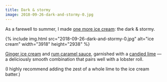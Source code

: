 ```yaml
---
title: Dark & stormy
image: 2018-09-26-dark-and-stormy-0.jpg
---
```


As a farewell to summer, I made [one more ice cream](/epicurean/summer-of-ice-cream): the dark & stormy.

<div class="photos">
{% include img.html src="2018-09-26-dark-and-stormy-0.jpg" alt="ice cream" width="3918" height="2938" %}
</div>

[Ginger ice cream](https://www.foodnetwork.com/recipes/anne-burrell/ginger-ice-cream-recipe-3381845) and [rum caramel sauce](https://www.epicurious.com/recipes/food/views/spiced-rum-sauce-105704), garnished with a [candied lime](https://www.washingtonpost.com/recipes/candied-key-limes-and-lime-syrup/11132/) &mdash; a deliciously smooth combination that pairs well with a lobster roll.

(I highly recommend adding the zest of a whole lime to the ice cream batter.)
